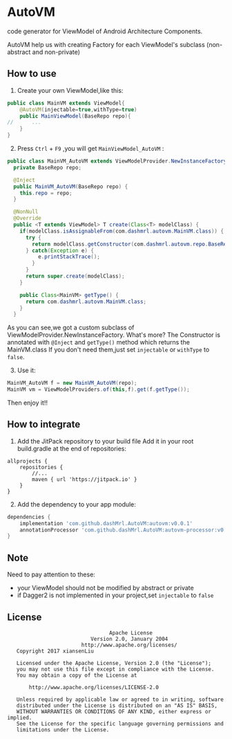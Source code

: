 # AutoVM
code generator for ViewModel of Android Architecture Components.

AutoVM help us with creating Factory for each ViewModel's subclass (non-abstract and non-private)



## How to use
1. Create your own ViewModel,like this:
```java
public class MainVM extends ViewModel{
    @AutoVM(injectable=true,withType=true)
    public MainViewModel(BaseRepo repo){
//      ...        
    }
}
```
2. Press `Ctrl` + `F9` ,you will get `MainViewModel_AutoVM` :
```java
public class MainVM_AutoVM extends ViewModelProvider.NewInstanceFactory {
  private BaseRepo repo;

  @Inject
  public MainVM_AutoVM(BaseRepo repo) {
    this.repo = repo;
  }

  @NonNull
  @Override
  public <T extends ViewModel> T create(Class<T> modelClass) {
    if(modelClass.isAssignableFrom(com.dashmrl.autovm.MainVM.class)) {
      try {
        return modelClass.getConstructor(com.dashmrl.autovm.repo.BaseRepo.class).newInstance(repo);
      } catch(Exception e) {
          e.printStackTrace();
        }
      }
      return super.create(modelClass);
    }

    public Class<MainVM> getType() {
      return com.dashmrl.autovm.MainVM.class;
    }
  }
```

As you can see,we got a custom subclass of  ViewModelProvider.NewInstanceFactory.
What's more? The Constructor is annotated with `@Inject` and `getType()` method which returns the MainVM.class
If you don't need them,just set `injectable` or `withType` to `false`.

3. Use it:
```java
MainVM_AutoVM f = new MainVM_AutoVM(repo);
MainVM vm = ViewModelProviders.of(this,f).get(f.getType());
```
Then enjoy it!!

## How to integrate
1. Add the JitPack repository to your build file Add it in your root build.gradle at the end of repositories:
```
allprojects {
    repositories {
        //...
        maven { url 'https://jitpack.io' }
    }
}
```
2. Add the dependency to your app module:
```groovy
dependencies {
    implementation 'com.github.dashMrl.AutoVM:autovm:v0.0.1'
    annotationProcessor 'com.github.dashMrl.AutoVM:autovm-processor:v0.0.1'
}
```


## Note
Need to pay attention to these:
- your ViewModel should not be modified by abstract or private
- if Dagger2 is not implemented in your project,set `injectable` to `false`


## License
```
                                 Apache License
                           Version 2.0, January 2004
                        http://www.apache.org/licenses/
   Copyright 2017 xiansenLiu

   Licensed under the Apache License, Version 2.0 (the "License");
   you may not use this file except in compliance with the License.
   You may obtain a copy of the License at

       http://www.apache.org/licenses/LICENSE-2.0

   Unless required by applicable law or agreed to in writing, software
   distributed under the License is distributed on an "AS IS" BASIS,
   WITHOUT WARRANTIES OR CONDITIONS OF ANY KIND, either express or implied.
   See the License for the specific language governing permissions and
   limitations under the License.
```